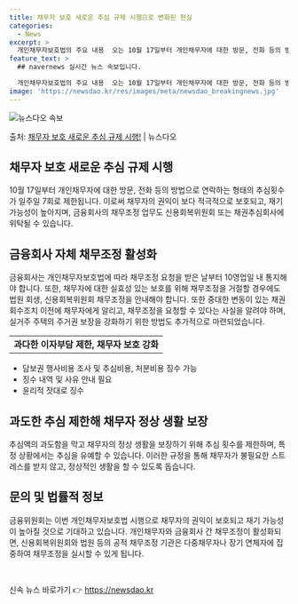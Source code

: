 ```yaml
---
title: 채무자 보호 새로운 추심 규제 시행으로 변화된 현실
categories:
  - News
excerpt: >
  개인채무자보호법의 주요 내용  오는 10월 17일부터 개인채무자에 대한 방문, 전화 등의 방법으로 연락하는 …
feature_text: >
  ## navernews 실시간 뉴스 속보입니다.

  개인채무자보호법의 주요 내용  오는 10월 17일부터 개인채무자에 대한 방문, 전화 등의 방법으로 연락하는 …
image: 'https://newsdao.kr/res/images/meta/newsdao_breakingnews.jpg'
---
```


![뉴스다오 속보](https://newsdao.kr/res/images/meta/newsdao_breakingnews.jpg)

<p>출처: <a href="https://newsdao.kr/4599" rel="dofollow">채무자 보호 새로운 추심 규제 시행!</a> | 뉴스다오</p>

<h2 data-ke-size="size26">채무자 보호 새로운 추심 규제 시행</h2>
<p data-ke-size="size16">10월 17일부터 개인채무자에 대한 방문, 전화 등의 방법으로 연락하는 형태의 추심횟수가 일주일 7회로 제한됩니다. 이로써 채무자의 권익이 보다 적극적으로 보호되고, 재기 가능성이 높아지며, 금융회사의 채무조정 업무도 신용회복위원회 또는 채권추심회사에 위탁될 수 있습니다.</p>

<h2 data-ke-size="size24">금융회사 자체 채무조정 활성화</h2>
<p data-ke-size="size16">금융회사는 개인채무자보호법에 따라 채무조정 요청을 받은 날부터 10영업일 내 통지해야 합니다. 또한, 채무자에 대한 실효성 있는 보호를 위해 채무조정을 거절할 경우에도 법원 회생, 신용회복위원회 채무조정을 안내해야 합니다. 또한 중대한 변동이 있는 채권회수조치 이전에 채무자에게 알리고, 채무조정을 요청할 수 있다는 사실을 알려야 하며, 실거주 주택의 주거권 보장을 강화하기 위한 방법도 추가적으로 마련되었습니다.</p>

<table>
	<tr>
		<td style="text-align: center; height: 17px;"><b>과다한 이자부담 제한, 채무자 보호 강화</b></td>
	</tr>
</table>
<ul>
	<li>담보권 행사비용 조사 및 추심비용, 처분비용 징수 가능</li>
	<li>징수 내역 및 사유 안내 필요</li>
	<li>윤리적 잣대로 징수</li>
</ul>

<h2 data-ke-size="size24">과도한 추심 제한해 채무자 정상 생활 보장</h2>
<p data-ke-size="size16">추심액의 과도함을 막고 채무자의 정상 생활을 보장하기 위해 추심 횟수를 제한하며, 특정 상황에서는 추심을 유예할 수 있습니다. 이러한 규정을 통해 채무자가 불필요한 스트레스를 받지 않고, 정상적인 생활을 할 수 있도록 돕습니다.</p>

<h2 data-ke-size="size24">문의 및 법률적 정보</h2>
<p data-ke-size="size16">금융위원회는 이번 개인채무자보호법 시행으로 채무자의 권익이 보호되고 재기 가능성이 높아질 것으로 기대하고 있습니다. 개인채무자와 금융회사 간 채무조정이 활성화되면, 신용회복위원회와 법원 등의 공적 채무조정 기관은 다중채무자나 장기 연체자에 집중하여 채무조정을 실시할 수 있게 됩니다.</p>

<p data-ke-size="size16">&nbsp;</p> 

신속 뉴스 바로가기 👉 <a href="https://newsdao.kr" rel="dofollow">https://newsdao.kr</a>



